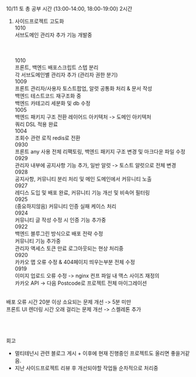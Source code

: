 10/11 토 총 공부 시간 (13:00-14:00, 18:00-19:00) 2시간
1. 사이드프로젝트 고도화 <br />
1010<br />
서브도메인 관리자 추가 기능 개발중<br />
<br /> <br /> <br />
1010<br />
프론트, 백엔드 배포스크립트 스텝 분리<br />
각 서브도메인별 관리자 추가 (관리자 권한 분기)<br />
1009<br />
프론트 관리자/사용자 토스트팝업, 알럿 공통화 처리 & 문서 작성<br />
백엔드 테스트코드 재구조화 중<br />
백엔드 카테고리 세분화 및 db 수정<br />
1005<br />
백엔드 패키지 구조 전환 레이어드 아키텍처 -> 도메인 아키텍처<br />
쿼리 DSL 적용 완료<br />
1004<br />
조회수 관련 로직 redis로 전환<br />
0930<br />
프론트 any 사용 전체 리팩토링, 백엔드 패키지 구조 변경 및 마크다운 파일 수정<br />
0929<br />
관리자 내부에 공지사항 기능 추가, 일반 알럿 -> 토스트 알럿으로 전체 변경<br />
0928<br />
공지사항, 커뮤니티 분리 처리 및 메인 도메인에서 커뮤니티 노출<br />
0927<br />
레디스 도입 및 배포 완료, 커뮤니티 기능 개선 및 비속어 필터링<br />
0925<br />
(중요하지않음) 커뮤니티 인증 실패 케이스 처리<br />
0924 <br/>
커뮤니티 글 작성 수정 시 인증 기능  추가중<br />
0922 <br />
백엔드 블루그린 방식으로 배포 전략 수정 <br />
커뮤니티 기능 추가중<br />
관리자 액세스 토큰 만료 로그아웃되는 현상 처리중<br />
0920 <br />
카카오 맵 오류 수정 & 404페이지 띄우는부분 전체 수정 <br />
0919 <br />
이미지 업로드 오류 수정 -> nginx 컨프 파일 내 맥스 사이즈 재정의 <br />
카카오 API -> 다음 Postcode로 프로젝트 전체 마이그레이션 <br />
<br />
배포 오류 시간 20분 이상 소요되는 문제 개선 -> 5분 미만<br />
프론트 UI 렌더링 시간 오래 걸리는 문제 개선 -> 스켈레톤 추가<br />


<br />




<br />
<br />

회고
- 멀티테넌시 관련 블로그 게시 + 이후에 현재 진행중인 프로젝트도 올리면 좋을거같음.
- 지난 사이드프로젝트 리뷰 후 개선되야할 작업들 순차적으로 처리중

